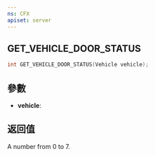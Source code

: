 ```yaml
---
ns: CFX
apiset: server
---
```

## GET_VEHICLE_DOOR_STATUS

```c
int GET_VEHICLE_DOOR_STATUS(Vehicle vehicle);
```


## 參數
* **vehicle**: 

## 返回值
A number from 0 to 7.